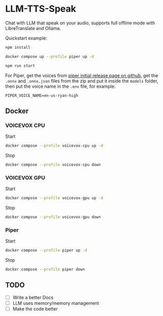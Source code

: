 # LLM-TTS-Speak

Chat with LLM that speak on your audio, supports full offline mode with LibreTranslate and Ollama.

Quickstart example:

```bash
npm install
```

```bash
docker compose up --profile piper up -d
```

```bash
npm run start
```

For Piper, get the voices from [piper initial release page on github](https://github.com/rhasspy/piper/releases/tag/v0.0.2), get the `.onnx` and `.onnx.json` files from the zip and put it inside the `models` folder, then put the voice name in the `.env` file, for example:

```
PIPER_VOICE_NAME=en-us-ryan-high
```

## Docker

### VOICEVOX CPU

Start

```bash
docker compose --profile voicevox-cpu up -d
```

Stop

```bash
docker compose --profile voicevox-cpu down
```

### VOICEVOX GPU

Start

```bash
docker compose --profile voicevox-gpu up -d
```

Stop

```bash
docker compose --profile voicevox-gpu down
```

### Piper

Start

```bash
docker compose --profile piper up -d
```

Stop

```bash
docker compose --profile piper down
```

## TODO

- [ ] Write a better Docs
- [ ] LLM uses memory/memory management
- [ ] Make the code better
